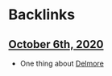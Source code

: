 
# Backlinks
## [October 6th, 2020](<October 6th, 2020.md>)
- One thing about [Delmore](<Delmore.md>)


